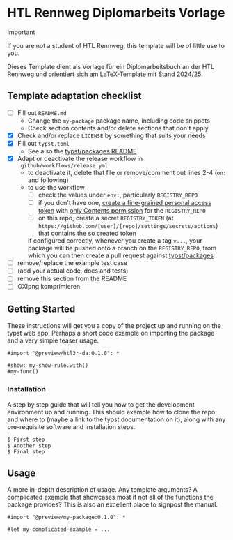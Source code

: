 # HTL Rennweg Diplomarbeits Vorlage

> [!IMPORTANT]  
> If you are not a student of HTL Rennweg, this template will be of little use to you.

Dieses Template dient als Vorlage für ein Diplomarbeitsbuch an der HTL Rennweg
und orientiert sich am LaTeX-Template mit Stand 2024/25.

## Template adaptation checklist

- [ ] Fill out `README.md`
  - Change the `my-package` package name, including code snippets
  - Check section contents and/or delete sections that don't apply
- [X] Check and/or replace `LICENSE` by something that suits your needs
- [X] Fill out `typst.toml`
  - See also the [typst/packages README](https://github.com/typst/packages/?tab=readme-ov-file#package-format)
- [X] Adapt or deactivate the release workflow in `.github/workflows/release.yml`
  - to deactivate it, delete that file or remove/comment out lines 2-4 (`on:` and following)
  - to use the workflow
    - [ ] check the values under `env:`, particularly `REGISTRY_REPO`
    - [ ] if you don't have one, [create a fine-grained personal access token](https://github.com/settings/tokens?type=beta) with [only Contents permission](https://stackoverflow.com/a/75116350/371191) for the `REGISTRY_REPO`
    - [ ] on this repo, create a secret `REGISTRY_TOKEN` (at `https://github.com/[user]/[repo]/settings/secrets/actions`) that contains the so created token

    if configured correctly, whenever you create a tag `v...`, your package will be pushed onto a branch on the `REGISTRY_REPO`, from which you can then create a pull request against [typst/packages](https://github.com/typst/packages/)
- [ ] remove/replace the example test case
- [ ] (add your actual code, docs and tests)
- [ ] remove this section from the README
- [ ] OXIpng komprimieren

## Getting Started

These instructions will get you a copy of the project up and running on the typst web app. Perhaps a short code example on importing the package and a very simple teaser usage.

```typ
#import "@preview/htl3r-da:0.1.0": *

#show: my-show-rule.with()
#my-func()
```

### Installation

A step by step guide that will tell you how to get the development environment up and running. This should example how to clone the repo and where to (maybe a link to the typst documentation on it), along with any pre-requisite software and installation steps.

```
$ First step
$ Another step
$ Final step
```

## Usage

A more in-depth description of usage. Any template arguments? A complicated example that showcases most if not all of the functions the package provides? This is also an excellent place to signpost the manual.

```typ
#import "@preview/my-package:0.1.0": *

#let my-complicated-example = ...
```
